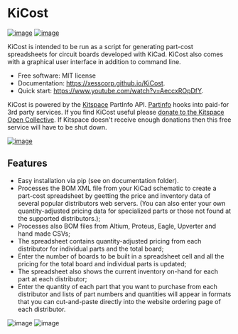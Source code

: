 KiCost
======

[![image](img.shields.io/github/workflow/status/INTI-CMNB/KiCost/Python%20application)](https://github.com/INTI-CMNB/KiCost/actions)
[![image](https://img.shields.io/pypi/v/kicost.svg)](https://pypi.python.org/pypi/kicost)

KiCost is intended to be run as a script for generating part-cost
spreadsheets for circuit boards developed with KiCad. KiCost also comes
with a graphical user interface in addition to command line.

-   Free software: MIT license
-   Documentation: <https://xesscorp.github.io/KiCost>.
-   Quick start: <https://www.youtube.com/watch?v=AeccxROpDfY>.

KiCost is powered by the [Kitspace](https://kitspace.org/) PartInfo API. [Partinfo](https://github.com/kitspace/partinfo) hooks into paid-for 3rd party services. If you find KiCost useful please [donate to the Kitspace Open Collective](https://opencollective.com/kitspace). If Kitspace doesn't receive enough donations then this free service will have to be shut down.

[![image](/kicost/kitspace.png)](https://opencollective.com/kitspace)

Features
--------

-   Easy installation via pip (see on documentation folder).
-   Processes the BOM XML file from your KiCad schematic to create a
    part-cost spreadsheet by geetting the price and  inventory data
    of several popular distributors web servers. (You can also enter your
    own quantity-adjusted pricing data for specialized parts or those
    not found at the supported distributors.);
-   Processes also BOM files from Altium, Proteus, Eagle, Upverter and
    hand made CSVs;
-   The spreadsheet contains quantity-adjusted pricing from each
    distributor for individual parts and the total board;
-   Enter the number of boards to be built in a spreadsheet cell and all
    the pricing for the total board and individual parts is updated;
-   The spreadsheet also shows the current inventory on-hand for each
    part at each distributor;
-   Enter the quantity of each part that you want to purchase from each
    distributor and lists of part numbers and quantities will appear in
    formats that you can cut-and-paste directly into the website
    ordering page of each distributor.

![image](docs/block_diag.png)
![image](gui.png)
